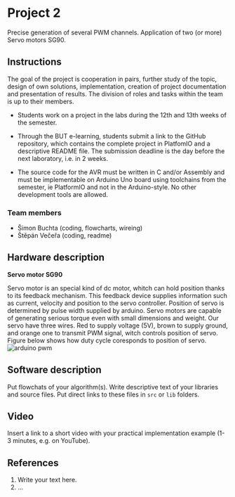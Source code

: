 # Project 2

Precise generation of several PWM channels. Application of two (or more) Servo motors SG90.

## Instructions

The goal of the project is cooperation in pairs, further study of the topic, design of own solutions, implementation, creation of project documentation and presentation of results. The division of roles and tasks within the team is up to their members.

* Students work on a project in the labs during the 12th and 13th weeks of the semester.

* Through the BUT e-learning, students submit a link to the GitHub repository, which contains the complete project in PlatfomIO and a descriptive README file. The submission deadline is the day before the next laboratory, i.e. in 2 weeks.

* The source code for the AVR must be written in C and/or Assembly and must be implementable on Arduino Uno board using toolchains from the semester, ie PlatformIO and not in the Arduino-style. No other development tools are allowed.

### Team members

* Šimon Buchta (coding, flowcharts, wireing)
* Štěpán Večeřa (coding, readme)

## Hardware description

**Servo motor SG90**

Servo motor is an special kind of dc motor, whitch can hold position thanks to its feedback mechanism. This feedback device supplies information such as current, velocity and position to the servo controller. Position of servo is determined by pulse width supplied by arduino. Servo motors are capable of generating serious torque even with small dimensions and weight.
Our servo have three wires. Red to supply voltage (5V), brown to supply ground, and orange one to transmit PWM signal, witch controls position of servo.
Figure below shows how duty cycle coresponds to position of servo.
![arduino pwm](https://user-images.githubusercontent.com/99388270/208290677-11a39c81-5e7f-44db-b1ef-3ce06e0724c8.png)


## Software description

Put flowchats of your algorithm(s). Write descriptive text of your libraries and source files. Put direct links to these files in `src` or `lib` folders.

## Video

Insert a link to a short video with your practical implementation example (1-3 minutes, e.g. on YouTube).

## References

1. Write your text here.
2. ...
